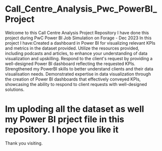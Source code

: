 # Call_Centre_Analysis_Pwc_PowerBI_Project
Welcome to this Call Centre Analysis Project Repository
I have done this project during PwC Power BI Job Simulation on Forage - Dec 2023
In this project I have:Created a dashboard in Power BI for visualizing relevant KPIs and metrics in the dataset provided.
Utilize the resources provided, including podcasts and articles, to enhance your understanding of data visualization and upskilling.
Respond to the client's request by providing a well-designed Power BI dashboard reflecting the requested KPIs.
Strengthened my PowerBI skills to better understand clients and their data visualisation needs.
Demonstrated expertise in data visualization through the creation of Power BI dashboards that effectively conveyed KPIs,
showcasing the ability to respond to client requests with well-designed solutions.

# Im uploding all the dataset as well my Power BI prject file in this repository. I hope you like it 
Thank you visiting.

